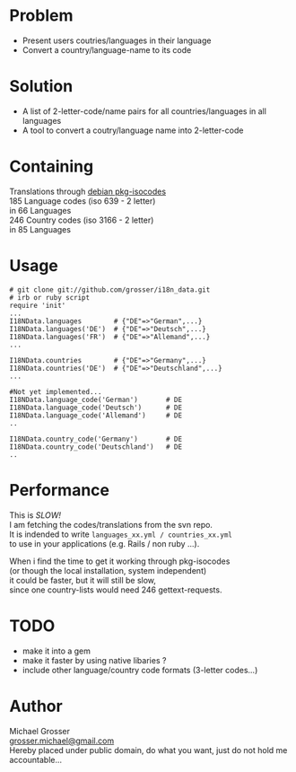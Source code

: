 Problem
=======
 - Present users coutries/languages in their language
 - Convert a country/language-name to its code

Solution
========
 - A list of 2-letter-code/name pairs for all countries/languages in all languages
 - A tool to convert a coutry/language name into 2-letter-code

Containing
==========
Translations through [debian pkg-isocodes](http://svn.debian.org/wsvn/pkg-isocodes/trunk/iso-codes/)  
185 Language codes (iso 639 - 2 letter)  
in 66 Languages  
246 Country codes (iso 3166 - 2 letter)  
in 85 Languages  

Usage
=====

    # git clone git://github.com/grosser/i18n_data.git
    # irb or ruby script
    require 'init'
    ...
    I18NData.languages        # {"DE"=>"German",...}
    I18NData.languages('DE')  # {"DE"=>"Deutsch",...}
    I18NData.languages('FR')  # {"DE"=>"Allemand",...}
    ...

    I18NData.countries        # {"DE"=>"Germany",...}
    I18NData.countries('DE')  # {"DE"=>"Deutschland",...}
    ...

    #Not yet implemented...
    I18NData.language_code('German')       # DE
    I18NData.language_code('Deutsch')      # DE
    I18NData.language_code('Allemand')     # DE
    ..

    I18NData.country_code('Germany')       # DE
    I18NData.country_code('Deutschland')   # DE
    ..

Performance
===========
This is *SLOW!*  
I am fetching the codes/translations from the svn repo.  
It is indended to write `languages_xx.yml / countries_xx.yml`  
to use in your applications (e.g. Rails / non ruby ...).

When i find the time to get it working through pkg-isocodes  
(or though the local installation, system independent)  
it could be faster, but it will still be slow,  
since one country-lists would need 246 gettext-requests.

TODO
====
 - make it into a gem
 - make it faster by using native libaries ?
 - include other language/country code formats (3-letter codes...)
 
Author
======
Michael Grosser  
grosser.michael@gmail.com  
Hereby placed under public domain, do what you want, just do not hold me accountable...  